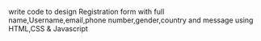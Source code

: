 write code to design Registration form with full name,Username,email,phone number,gender,country and message using HTML,CSS & Javascript
